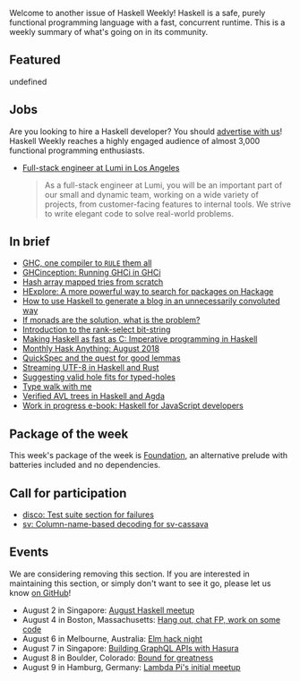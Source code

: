 <!-- 2018-08-02 unpublished -->

Welcome to another issue of Haskell Weekly!
Haskell is a safe, purely functional programming language with a fast, concurrent runtime.
This is a weekly summary of what's going on in its community.

## Featured

undefined

## Jobs

Are you looking to hire a Haskell developer?
You should [advertise with us](/advertising.html)!
Haskell Weekly reaches a highly engaged audience of almost 3,000 functional programming enthusiasts.

-   [Full-stack engineer at Lumi in Los Angeles](https://www.lumi.com/jobs/full-stack-engineer)

    > As a full-stack engineer at Lumi, you will be an important part of our small and dynamic team, working on a wide variety of projects, from customer-facing features to internal tools. We strive to write elegant code to solve real-world problems.

## In brief

-   [GHC, one compiler to `RULE` them all](https://blog.nyarlathotep.one/2018/07/ghc-one-compiler-to-rule-them-all/)
-   [GHCinception: Running GHCi in GHCi](http://mgsloan.com/posts/ghcinception/)
-   [Hash array mapped tries from scratch](https://vaibhavsagar.com/blog/2018/07/29/hamts-from-scratch/)
-   [HExplore: A more powerful way to search for packages on Hackage](https://np.reddit.com/r/haskell/comments/92xzre/hexplore_a_more_powerful_way_to_search_for/)
-   [How to use Haskell to generate a blog in an unnecessarily convoluted way](https://sulami.gitlab.io/posts/how-this-blog-is-made/)
-   [If monads are the solution, what is the problem?](https://danghica.blogspot.com/2018/07/haskell-if-monads-are-solution-what-is.html)
-   [Introduction to the rank-select bit-string](https://haskell-works.github.io/posts/2018-08-01-introduction-to-rank-select-bit-string.html)
-   [Making Haskell as fast as C: Imperative programming in Haskell](https://deliquus.com/posts/2018-07-30-imperative-programming-in-haskell.html)
-   [Monthly Hask Anything: August 2018](https://np.reddit.com/r/haskell/comments/93gbdn/monthly_hask_anything_august_2018/)
-   [QuickSpec and the quest for good lemmas](https://dselsam.github.io/quickspec/)
-   [Streaming UTF-8 in Haskell and Rust](https://www.fpcomplete.com/blog/2018/07/streaming-utf8-haskell-rust)
-   [Suggesting valid hole fits for typed-holes](https://mpg.is/papers/gissurarson2018suggesting-xp.pdf)
-   [Type walk with me](https://iokasimov.github.io/posts/2018/07/type-walk-with-me)
-   [Verified AVL trees in Haskell and Agda](https://doisinkidney.com/posts/2018-07-30-verified-avl.html)
-   [Work in progress e-book: Haskell for JavaScript developers](https://np.reddit.com/r/haskell/comments/92vvoe/work_in_progress_ebook_haskell_for_javascript/)

## Package of the week

This week's package of the week is [Foundation](https://www.stackage.org/lts-12.4/package/foundation-0.0.21),
an alternative prelude with batteries included and no dependencies.

## Call for participation

-   [disco: Test suite section for failures](https://github.com/disco-lang/disco/issues/131)
-   [sv: Column-name-based decoding for sv-cassava](https://github.com/qfpl/sv/issues/19)

## Events

We are considering removing this section.
If you are interested in maintaining this section,
or simply don't want to see it go,
please let us know [on GitHub](https://github.com/haskellweekly/haskellweekly.github.io/issues/207)!

-   August 2 in Singapore: [August Haskell meetup](https://www.meetup.com/HASKELL-SG/events/252824929/)
-   August 4 in Boston, Massachusetts: [Hang out, chat FP, work on some code](https://www.meetup.com/Weekly-Functional-Programming-Meetup/events/253005369/)
-   August 6 in Melbourne, Australia: [Elm hack night](https://www.meetup.com/Elm-Melbourne/events/250594838/)
-   August 7 in Singapore: [Building GraphQL APIs with Hasura](https://www.meetup.com/API-Craft-Singapore/events/253334006/)
-   August 8 in Boulder, Colorado: [Bound for greatness](https://www.meetup.com/Boulder-Haskell-Programmers/events/253035578/)
-   August 9 in Hamburg, Germany: [Lambda Pi's initial meetup](https://www.meetup.com/Lambda-Pi/events/252428689/)
